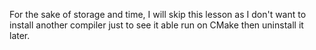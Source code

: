 For the sake of storage and time, I will skip this lesson as I don't want to install another compiler just to see it able run on CMake then uninstall it later.